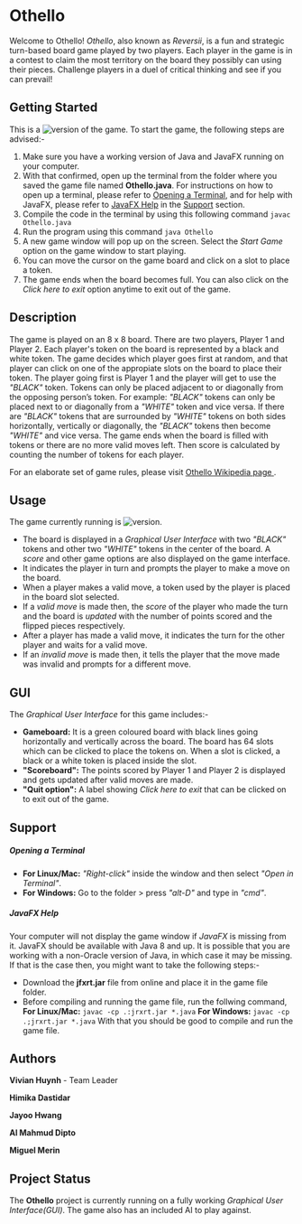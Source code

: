 # Othello
Welcome to Othello! *Othello*, also known as *Reversii*, is a fun and strategic turn-based board game played by two players. 
Each player in the game is in a contest to claim the most territory on the board they possibly can using their pieces. Challenge
players in a duel of critical thinking and see if you can prevail!

## Getting Started
This is a ![version](https://img.shields.io/badge/version-GUI-green.svg?style=flat-square) of the game. To start the game, the
following steps are advised:-
1. Make sure you have a working version of Java and JavaFX running on your computer.
2. With that confirmed, open up the terminal from the folder where you saved the game file named **Othello.java**. For instructions on how to open up a terminal, please refer to [Opening a Terminal](#opening-a-terminal), and for help with JavaFX, please refer to [JavaFX Help](#javafx-help) in the [Support](#support) section.
3. Compile the code in the terminal by using this following command ```javac Othello.java```
4. Run the program using this command ```java Othello```
5. A new game window will pop up on the screen. Select the *Start Game* option on the game window to start playing.
6. You can move the cursor on the game board and click on a slot to place a token.
7. The game ends when the board becomes full. You can also click on the *Click here to exit* option anytime to exit out of the game.

## Description
The game is played on an 8 x 8 board. There are two players, Player 1 and Player 2. Each player's token on the board is represented by a black and white token. The game decides which player goes first at random, and that player can click on one of the appropiate slots on the board to place their token. The player going first is Player 1 and the player will get to use the *"BLACK"* token. Tokens can only be placed adjacent to or diagonally from the opposing person’s token. For example: *"BLACK"* tokens can only be placed next to or diagonally from a *"WHITE"* token and vice versa. If there are *"BLACK"* tokens that are surrounded by *"WHITE"* tokens on both sides horizontally, vertically or diagonally, the *"BLACK"* tokens then become *"WHITE"* and vice versa. The game ends when the board is filled with tokens or there are no more valid moves left. Then score is calculated by counting the number of tokens for each player.

For an elaborate set of game rules, please visit [Othello Wikipedia page ](https://en.wikipedia.org/wiki/Reversi).

## Usage
The game currently running is ![version](https://img.shields.io/badge/version-GUI-green.svg?style=flat-square).
- The board is displayed in a *Graphical User Interface* with two *"BLACK"* tokens and other two *"WHITE"* tokens in the center of the board. A *score* and other game options are also displayed on the game interface.
- It indicates the player in turn and prompts the player to make a move on the board.
- When a player makes a valid move, a token used by the player is placed in the board slot selected.
- If a *valid move* is made then, the *score* of the player who made the turn and the board is *updated* with the number of points scored and the flipped pieces respectively.
- After a player has made a valid move, it indicates the turn for the other player and waits for a valid move.
- If an *invalid move* is made then, it tells the player that the move made was invalid and prompts for a different move. 

## GUI
The *Graphical User Interface* for this game includes:-
- **Gameboard:** It is a green coloured board with black lines going horizontally and vertically across the board. The board has 64 slots which can be clicked to place the tokens on. When a slot is clicked, a black or a white token is placed inside the slot.
- **"Scoreboard":** The points scored by Player 1 and Player 2 is displayed and gets updated after valid moves are made.
- **"Quit option":** A label showing *Click here to exit* that can be clicked on to exit out of the game.

## Support
##### Opening a Terminal
- **For Linux/Mac:** *"Right-click"* inside the window and then select *"Open in Terminal"*.
- **For Windows:** Go to the folder > press *"alt-D"* and type in *"cmd"*.

##### JavaFX Help
Your computer will not display the game window if *JavaFX* is missing from it. JavaFX should be available with Java 8 and up. It is possible that you are working with a non-Oracle version of Java, in which case it may be missing. If that is the case then, you might want to take the following steps:-
- Download the **jfxrt.jar** file from online and place it in the game file folder.
- Before compiling and running the game file, run the follwing command,
**For Linux/Mac:** ```javac -cp .:jrxrt.jar *.java```
**For Windows:**  ```javac -cp .;jrxrt.jar *.java```
With that you should be good to compile and run the game file.


## Authors
**Vivian Huynh** - Team Leader

**Himika Dastidar**

**Jayoo Hwang**

**Al Mahmud Dipto**

**Miguel Merin**

## Project Status
The **Othello** project is currently running on a fully working *Graphical User Interface(GUI)*. The game also has an included AI to play against.
